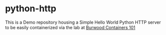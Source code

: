 # python-http

This is a Demo repository housing a Simple Hello World Python HTTP server to be easily containerized via the lab at [Burwood Containers 101](https://github.com/Burwood/containers101/blob/master/containers_lab/README.md)
